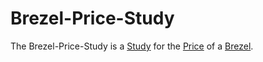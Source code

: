 # Brezel-Price-Study

The Brezel-Price-Study is a [Study](640001.md) for the [Price](404.md) of a [Brezel](203410001.md).